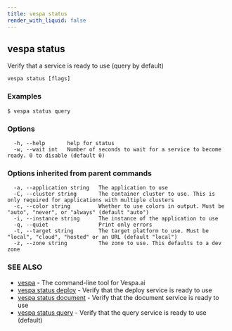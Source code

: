 ```yaml
---
title: vespa status
render_with_liquid: false
---
```


## vespa status

Verify that a service is ready to use (query by default)

```
vespa status [flags]
```

### Examples

```
$ vespa status query
```

### Options

```
  -h, --help       help for status
  -w, --wait int   Number of seconds to wait for a service to become ready. 0 to disable (default 0)
```

### Options inherited from parent commands

```
  -a, --application string   The application to use
  -C, --cluster string       The container cluster to use. This is only required for applications with multiple clusters
  -c, --color string         Whether to use colors in output. Must be "auto", "never", or "always" (default "auto")
  -i, --instance string      The instance of the application to use
  -q, --quiet                Print only errors
  -t, --target string        The target platform to use. Must be "local", "cloud", "hosted" or an URL (default "local")
  -z, --zone string          The zone to use. This defaults to a dev zone
```

### SEE ALSO

* [vespa](vespa.html)	 - The command-line tool for Vespa.ai
* [vespa status deploy](vespa_status_deploy.html)	 - Verify that the deploy service is ready to use
* [vespa status document](vespa_status_document.html)	 - Verify that the document service is ready to use
* [vespa status query](vespa_status_query.html)	 - Verify that the query service is ready to use (default)

